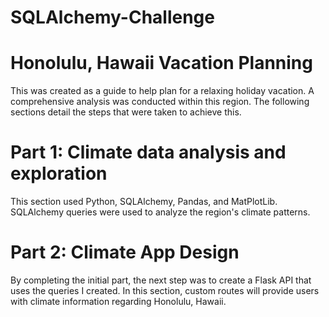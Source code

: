 # SQLAlchemy-Challenge

# Honolulu, Hawaii Vacation Planning
  This was created as a guide to help plan for a relaxing holiday vacation. A comprehensive analysis was conducted within this region. The following sections detail the steps that were taken to achieve this. 

# Part 1: Climate data analysis and exploration
  This section used Python, SQLAlchemy, Pandas, and MatPlotLib. SQLAlchemy queries were used to analyze the region's climate patterns. 

# Part 2: Climate App Design
  By completing the initial part, the next step was to create a Flask API that uses the queries I created. In this section, custom routes will provide users with climate information regarding Honolulu, Hawaii. 
